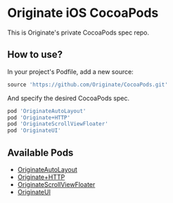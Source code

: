 # Originate iOS CocoaPods

This is Originate's private CocoaPods spec repo.

## How to use?

In your project's Podfile, add a new source:

```ruby
source 'https://github.com/Originate/CocoaPods.git'
```

And specify the desired CocoaPods spec.

```ruby
pod 'OriginateAutoLayout'
pod 'Originate+HTTP'
pod 'OriginateScrollViewFloater'
pod 'OriginateUI'
```


## Available Pods

* [OriginateAutoLayout](https://github.com/Originate/OriginateAutoLayout)
* [Originate+HTTP](https://github.com/Originate/OriginateHTTP)
* [OriginateScrollViewFloater](https://github.com/Originate/OriginateScrollViewFloater)
* [OriginateUI](https://github.com/Originate/OriginateUI)